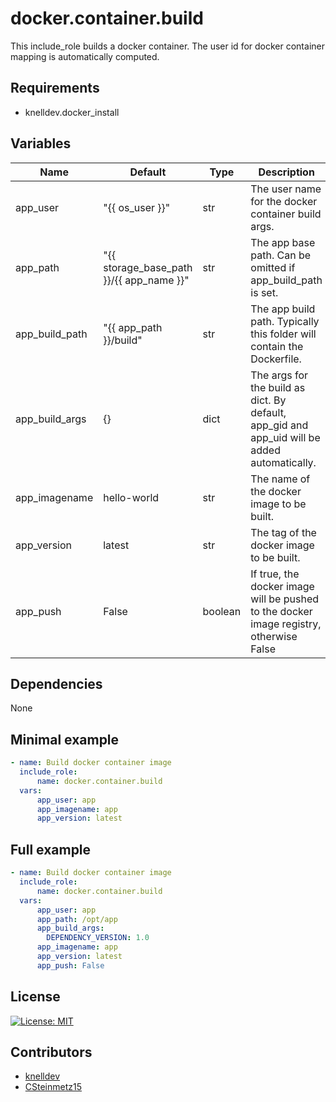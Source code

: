 # docker.container.build

This include_role builds a docker container. The user id for docker container mapping is automatically computed.

## Requirements
- knelldev.docker_install

## Variables
| Name | Default | Type | Description |
| --- | --- | --- | --- |
| app_user | "{{ os_user }}" | str | The user name for the docker container build args. |
| app_path | "{{ storage_base_path }}/{{ app_name }}" | str | The app base path. Can be omitted if app_build_path is set. |
| app_build_path | "{{ app_path }}/build" | str | The app build path. Typically this folder will contain the Dockerfile. |
| app_build_args | {} | dict | The args for the build as dict. By default, app_gid and app_uid will be added automatically. |
| app_imagename | hello-world | str | The name of the docker image to be built. |
| app_version | latest | str | The tag of the docker image to be built. |
| app_push | False | boolean | If true, the docker image will be pushed to the docker image registry, otherwise False |

## Dependencies
None

## Minimal example
```yaml
- name: Build docker container image
  include_role:
      name: docker.container.build
  vars:
      app_user: app
      app_imagename: app
      app_version: latest
```

## Full example
```yaml
- name: Build docker container image
  include_role:
      name: docker.container.build
  vars:
      app_user: app
      app_path: /opt/app
      app_build_args:
        DEPENDENCY_VERSION: 1.0
      app_imagename: app
      app_version: latest
      app_push: False
```

## License
[![License: MIT](https://img.shields.io/badge/License-MIT-yellow.svg)](https://opensource.org/licenses/MIT)

## Contributors
- [knelldev](https://github.com/knelldev)
- [CSteinmetz15](https://github.com/CSteinmetz15)
